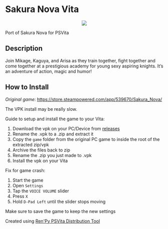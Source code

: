# Sakura Nova Vita
<p align="center">
  <img src="https://cdn.discordapp.com/attachments/1012544206536986655/1014731484470456330/Sakura_Nova.png" />
</p>

Port of Sakura Nova for PSVita

## Description
Join Mikage, Kaguya, and Arisa as they train together, fight together and come together at a prestigious academy for young sexy aspiring knights. It’s an adventure of action, magic and humor! 

## How to Install
_Original game_: https://store.steampowered.com/app/539670/Sakura_Nova/

The VPK install may be really slow.

Guide to setup and install the game to your Vita:

1. Download the vpk on your PC/Device from [releases](https://github.com/realVezio/Sakura-Nova/releases)
2. Rename the .vpk to a .zip and extract it
3. Copy the `game` folder from the original PC game to inside the root of the extracted zip/vpk
4. Archive the files back to zip
5. Rename the .zip you just made to .vpk
6. Install the vpk on your Vita

Fix for game crash:

1. Start the game
2. Open `Settings`
3. Tap the `VOICE VOLUME` slider
4. Press `X`
5. Hold `D-Pad Left` until the slider stops moving

Make sure to save the game to keep the new settings

Created using [Ren'Py PSVita Distribution Tool](https://github.com/SonicMastr/renpy-vita/releases/tag/v1.0)
